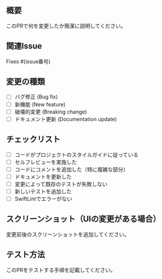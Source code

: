 ## 概要
このPRで何を変更したか簡潔に説明してください。

## 関連Issue
Fixes #(issue番号)

## 変更の種類
- [ ] バグ修正 (Bug fix)
- [ ] 新機能 (New feature)
- [ ] 破壊的変更 (Breaking change)
- [ ] ドキュメント更新 (Documentation update)

## チェックリスト
- [ ] コードがプロジェクトのスタイルガイドに従っている
- [ ] セルフレビューを実施した
- [ ] コードにコメントを追加した（特に複雑な部分）
- [ ] ドキュメントを更新した
- [ ] 変更によって既存のテストが失敗しない
- [ ] 新しいテストを追加した
- [ ] SwiftLintでエラーがない

## スクリーンショット（UIの変更がある場合）
変更前後のスクリーンショットを追加してください。

## テスト方法
このPRをテストする手順を記載してください。